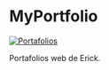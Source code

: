 # MyPortfolio
[![Portafolios](https://github.com/LostSavannah/portfolio-coderookieerick/actions/workflows/deploy.yml/badge.svg)](https://github.com/LostSavannah/portfolio-coderookieerick/actions/workflows/deploy.yml)

Portafolios web de Erick.